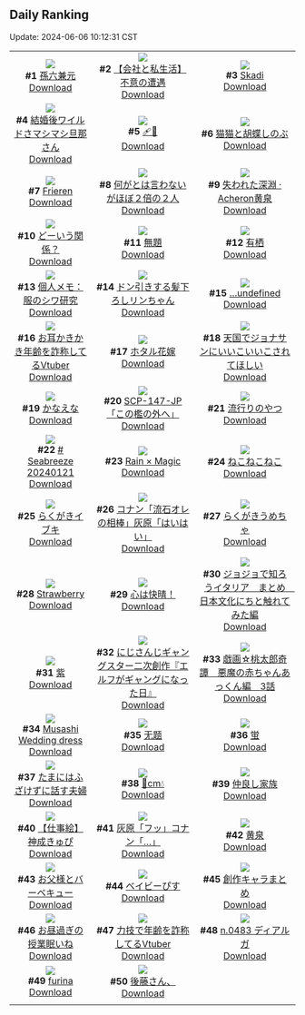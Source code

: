 ## Daily Ranking
Update: 2024-06-06 10:12:31 CST

|      |      |      |
| :----: | :----: | :----: |
| ![](https://i.pixiv.re/c/240x480/img-master/img/2024/06/04/00/00/22/119323498_p0_master1200.jpg)<br>**#1** [孫六兼元](https://www.pixiv.net/artworks/119323498)<br>[Download](https://i.pixiv.re/img-original/img/2024/06/04/00/00/22/119323498_p0.png) | ![](https://i.pixiv.re/c/240x480/img-master/img/2024/06/04/12/00/15/119334326_p0_master1200.jpg)<br>**#2** [【会社と私生活】不意の遭遇](https://www.pixiv.net/artworks/119334326)<br>[Download](https://i.pixiv.re/img-original/img/2024/06/04/12/00/15/119334326_p0.jpg) | ![](https://i.pixiv.re/c/240x480/img-master/img/2024/06/03/10/09/46/119297728_p0_master1200.jpg)<br>**#3** [Skadi](https://www.pixiv.net/artworks/119297728)<br>[Download](https://i.pixiv.re/img-original/img/2024/06/03/10/09/46/119297728_p0.jpg) |
| ![](https://i.pixiv.re/c/240x480/img-master/img/2024/06/03/00/05/35/119295097_p0_master1200.jpg)<br>**#4** [結婚後ワイルドさマシマシ旦那さん](https://www.pixiv.net/artworks/119295097)<br>[Download](https://i.pixiv.re/img-original/img/2024/06/03/00/05/35/119295097_p0.jpg) | ![](https://i.pixiv.re/c/240x480/img-master/img/2024/06/03/00/00/39/119294662_p0_master1200.jpg)<br>**#5** [🩹🤍](https://www.pixiv.net/artworks/119294662)<br>[Download](https://i.pixiv.re/img-original/img/2024/06/03/00/00/39/119294662_p0.png) | ![](https://i.pixiv.re/c/240x480/img-master/img/2024/06/03/21/06/23/119317440_p0_master1200.jpg)<br>**#6** [猫猫と胡蝶しのぶ](https://www.pixiv.net/artworks/119317440)<br>[Download](https://i.pixiv.re/img-original/img/2024/06/03/21/06/23/119317440_p0.jpg) |
| ![](https://i.pixiv.re/c/240x480/img-master/img/2024/06/03/10/42/01/119304969_p0_master1200.jpg)<br>**#7** [Frieren](https://www.pixiv.net/artworks/119304969)<br>[Download](https://i.pixiv.re/img-original/img/2024/06/03/10/42/01/119304969_p0.jpg) | ![](https://i.pixiv.re/c/240x480/img-master/img/2024/06/04/00/00/38/119323553_p0_master1200.jpg)<br>**#8** [何がとは言わないがほぼ２倍の２人](https://www.pixiv.net/artworks/119323553)<br>[Download](https://i.pixiv.re/img-original/img/2024/06/04/00/00/38/119323553_p0.jpg) | ![](https://i.pixiv.re/c/240x480/img-master/img/2024/06/04/00/00/21/119323491_p0_master1200.jpg)<br>**#9** [失われた深淵 · Acheron黄泉](https://www.pixiv.net/artworks/119323491)<br>[Download](https://i.pixiv.re/img-original/img/2024/06/04/00/00/21/119323491_p0.jpg) |
| ![](https://i.pixiv.re/c/240x480/img-master/img/2024/06/03/00/01/31/119294803_p0_master1200.jpg)<br>**#10** [どーいう関係？](https://www.pixiv.net/artworks/119294803)<br>[Download](https://i.pixiv.re/img-original/img/2024/06/03/00/01/31/119294803_p0.jpg) | ![](https://i.pixiv.re/c/240x480/img-master/img/2024/06/04/03/03/43/119327806_p0_master1200.jpg)<br>**#11** [無題](https://www.pixiv.net/artworks/119327806)<br>[Download](https://i.pixiv.re/img-original/img/2024/06/04/03/03/43/119327806_p0.png) | ![](https://i.pixiv.re/c/240x480/img-master/img/2024/06/03/00/28/39/119296019_p0_master1200.jpg)<br>**#12** [有栖](https://www.pixiv.net/artworks/119296019)<br>[Download](https://i.pixiv.re/img-original/img/2024/06/03/00/28/39/119296019_p0.png) |
| ![](https://i.pixiv.re/c/240x480/img-master/img/2024/06/04/06/00/10/119329690_p0_master1200.jpg)<br>**#13** [個人メモ：服のシワ研究](https://www.pixiv.net/artworks/119329690)<br>[Download](https://i.pixiv.re/img-original/img/2024/06/04/06/00/10/119329690_p0.jpg) | ![](https://i.pixiv.re/c/240x480/img-master/img/2024/06/03/00/02/02/119294860_p0_master1200.jpg)<br>**#14** [ドン引きする髪下ろしリンちゃん](https://www.pixiv.net/artworks/119294860)<br>[Download](https://i.pixiv.re/img-original/img/2024/06/03/00/02/02/119294860_p0.png) | ![](https://i.pixiv.re/c/240x480/img-master/img/2024/06/04/00/00/41/119323564_p0_master1200.jpg)<br>**#15** […undefined](https://www.pixiv.net/artworks/119323564)<br>[Download](https://i.pixiv.re/img-original/img/2024/06/04/00/00/41/119323564_p0.png) |
| ![](https://i.pixiv.re/c/240x480/img-master/img/2024/06/03/20/07/20/119315564_p0_master1200.jpg)<br>**#16** [お耳かきかき年齢を詐称してるVtuber](https://www.pixiv.net/artworks/119315564)<br>[Download](https://i.pixiv.re/img-original/img/2024/06/03/20/07/20/119315564_p0.png) | ![](https://i.pixiv.re/c/240x480/img-master/img/2024/06/03/17/51/07/119312070_p0_master1200.jpg)<br>**#17** [ホタル花嫁](https://www.pixiv.net/artworks/119312070)<br>[Download](https://i.pixiv.re/img-original/img/2024/06/03/17/51/07/119312070_p0.png) | ![](https://i.pixiv.re/c/240x480/img-master/img/2024/06/03/13/42/22/119307769_p0_master1200.jpg)<br>**#18** [天国でジョナサンにいいこいいこされてほしい](https://www.pixiv.net/artworks/119307769)<br>[Download](https://i.pixiv.re/img-original/img/2024/06/03/13/42/22/119307769_p0.jpg) |
| ![](https://i.pixiv.re/c/240x480/img-master/img/2024/06/03/04/30/01/119300652_p0_master1200.jpg)<br>**#19** [かなえな](https://www.pixiv.net/artworks/119300652)<br>[Download](https://i.pixiv.re/img-original/img/2024/06/03/04/30/01/119300652_p0.png) | ![](https://i.pixiv.re/c/240x480/img-master/img/2024/06/03/18/08/52/119312543_p0_master1200.jpg)<br>**#20** [SCP-147-JP「この檻の外へ」](https://www.pixiv.net/artworks/119312543)<br>[Download](https://i.pixiv.re/img-original/img/2024/06/03/18/08/52/119312543_p0.jpg) | ![](https://i.pixiv.re/c/240x480/img-master/img/2024/06/04/20/25/15/119343655_p0_master1200.jpg)<br>**#21** [流行りのやつ](https://www.pixiv.net/artworks/119343655)<br>[Download](https://i.pixiv.re/img-original/img/2024/06/04/20/25/15/119343655_p0.jpg) |
| ![](https://i.pixiv.re/c/240x480/img-master/img/2024/06/03/00/04/58/119295062_p0_master1200.jpg)<br>**#22** [# Seabreeze 20240121](https://www.pixiv.net/artworks/119295062)<br>[Download](https://i.pixiv.re/img-original/img/2024/06/03/00/04/58/119295062_p0.jpg) | ![](https://i.pixiv.re/c/240x480/img-master/img/2024/06/03/00/17/15/119295609_p0_master1200.jpg)<br>**#23** [Rain × Magic](https://www.pixiv.net/artworks/119295609)<br>[Download](https://i.pixiv.re/img-original/img/2024/06/03/00/17/15/119295609_p0.png) | ![](https://i.pixiv.re/c/240x480/img-master/img/2024/06/03/00/07/29/119295213_p0_master1200.jpg)<br>**#24** [ねこねこねこ](https://www.pixiv.net/artworks/119295213)<br>[Download](https://i.pixiv.re/img-original/img/2024/06/03/00/07/29/119295213_p0.png) |
| ![](https://i.pixiv.re/c/240x480/img-master/img/2024/06/03/03/19/45/119299808_p0_master1200.jpg)<br>**#25** [らくがきイブキ](https://www.pixiv.net/artworks/119299808)<br>[Download](https://i.pixiv.re/img-original/img/2024/06/03/03/19/45/119299808_p0.png) | ![](https://i.pixiv.re/c/240x480/img-master/img/2024/06/03/15/37/40/119309365_p0_master1200.jpg)<br>**#26** [コナン「流石オレの相棒」灰原「はいはい」](https://www.pixiv.net/artworks/119309365)<br>[Download](https://i.pixiv.re/img-original/img/2024/06/03/15/37/40/119309365_p0.jpg) | ![](https://i.pixiv.re/c/240x480/img-master/img/2024/06/03/03/17/15/119299786_p0_master1200.jpg)<br>**#27** [らくがきうめちゃ](https://www.pixiv.net/artworks/119299786)<br>[Download](https://i.pixiv.re/img-original/img/2024/06/03/03/17/15/119299786_p0.png) |
| ![](https://i.pixiv.re/c/240x480/img-master/img/2024/06/03/18/01/07/119312377_p0_master1200.jpg)<br>**#28** [Strawberry](https://www.pixiv.net/artworks/119312377)<br>[Download](https://i.pixiv.re/img-original/img/2024/06/03/18/01/07/119312377_p0.jpg) | ![](https://i.pixiv.re/c/240x480/img-master/img/2024/06/04/01/07/13/119325790_p0_master1200.jpg)<br>**#29** [心は快晴！](https://www.pixiv.net/artworks/119325790)<br>[Download](https://i.pixiv.re/img-original/img/2024/06/04/01/07/13/119325790_p0.png) | ![](https://i.pixiv.re/c/240x480/img-master/img/2024/06/03/04/54/48/119300906_p0_master1200.jpg)<br>**#30** [ジョジョで知ろうイタリア　まとめ　日本文化にちと触れてみた編](https://www.pixiv.net/artworks/119300906)<br>[Download](https://i.pixiv.re/img-original/img/2024/06/03/04/54/48/119300906_p0.jpg) |
| ![](https://i.pixiv.re/c/240x480/img-master/img/2024/06/03/20/57/17/119317014_p0_master1200.jpg)<br>**#31** [紫](https://www.pixiv.net/artworks/119317014)<br>[Download](https://i.pixiv.re/img-original/img/2024/06/03/20/57/17/119317014_p0.jpg) | ![](https://i.pixiv.re/c/240x480/img-master/img/2024/06/03/08/14/30/119303242_p0_master1200.jpg)<br>**#32** [にじさんじギャングスター二次創作『エルフがギャングになった日』](https://www.pixiv.net/artworks/119303242)<br>[Download](https://i.pixiv.re/img-original/img/2024/06/03/08/14/30/119303242_p0.png) | ![](https://i.pixiv.re/c/240x480/img-master/img/2024/06/03/07/18/28/119302527_p0_master1200.jpg)<br>**#33** [戯画☆桃太郎奇譚　悪魔の赤ちゃんあっくん編　3話](https://www.pixiv.net/artworks/119302527)<br>[Download](https://i.pixiv.re/img-original/img/2024/06/03/07/18/28/119302527_p0.jpg) |
| ![](https://i.pixiv.re/c/240x480/img-master/img/2024/06/04/15/11/22/119337143_p0_master1200.jpg)<br>**#34** [Musashi Wedding dress](https://www.pixiv.net/artworks/119337143)<br>[Download](https://i.pixiv.re/img-original/img/2024/06/04/15/11/22/119337143_p0.png) | ![](https://i.pixiv.re/c/240x480/img-master/img/2024/06/03/00/00/44/119294683_p0_master1200.jpg)<br>**#35** [无题](https://www.pixiv.net/artworks/119294683)<br>[Download](https://i.pixiv.re/img-original/img/2024/06/03/00/00/44/119294683_p0.png) | ![](https://i.pixiv.re/c/240x480/img-master/img/2024/06/03/00/00/32/119294630_p0_master1200.jpg)<br>**#36** [蛍](https://www.pixiv.net/artworks/119294630)<br>[Download](https://i.pixiv.re/img-original/img/2024/06/03/00/00/32/119294630_p0.jpg) |
| ![](https://i.pixiv.re/c/240x480/img-master/img/2024/06/04/00/09/31/119324039_p0_master1200.jpg)<br>**#37** [たまにはふざけずに話す夫婦](https://www.pixiv.net/artworks/119324039)<br>[Download](https://i.pixiv.re/img-original/img/2024/06/04/00/09/31/119324039_p0.jpg) | ![](https://i.pixiv.re/c/240x480/img-master/img/2024/06/03/20/49/16/119316782_p0_master1200.jpg)<br>**#38** [🌹cm💧](https://www.pixiv.net/artworks/119316782)<br>[Download](https://i.pixiv.re/img-original/img/2024/06/03/20/49/16/119316782_p0.png) | ![](https://i.pixiv.re/c/240x480/img-master/img/2024/06/03/06/00/01/119301503_p0_master1200.jpg)<br>**#39** [仲良し家族](https://www.pixiv.net/artworks/119301503)<br>[Download](https://i.pixiv.re/img-original/img/2024/06/03/06/00/01/119301503_p0.png) |
| ![](https://i.pixiv.re/c/240x480/img-master/img/2024/06/03/00/00/06/119294514_p0_master1200.jpg)<br>**#40** [【仕事絵】神成きゅぴ](https://www.pixiv.net/artworks/119294514)<br>[Download](https://i.pixiv.re/img-original/img/2024/06/03/00/00/06/119294514_p0.jpg) | ![](https://i.pixiv.re/c/240x480/img-master/img/2024/06/04/17/13/54/119339043_p0_master1200.jpg)<br>**#41** [灰原「フッ」コナン「…」](https://www.pixiv.net/artworks/119339043)<br>[Download](https://i.pixiv.re/img-original/img/2024/06/04/17/13/54/119339043_p0.jpg) | ![](https://i.pixiv.re/c/240x480/img-master/img/2024/06/03/18/20/29/119312813_p0_master1200.jpg)<br>**#42** [黄泉](https://www.pixiv.net/artworks/119312813)<br>[Download](https://i.pixiv.re/img-original/img/2024/06/03/18/20/29/119312813_p0.jpg) |
| ![](https://i.pixiv.re/c/240x480/img-master/img/2024/06/04/00/04/03/119323817_p0_master1200.jpg)<br>**#43** [お父様とバーベキュー](https://www.pixiv.net/artworks/119323817)<br>[Download](https://i.pixiv.re/img-original/img/2024/06/04/00/04/03/119323817_p0.jpg) | ![](https://i.pixiv.re/c/240x480/img-master/img/2024/06/03/17/39/59/119311827_p0_master1200.jpg)<br>**#44** [ベイビーぴす](https://www.pixiv.net/artworks/119311827)<br>[Download](https://i.pixiv.re/img-original/img/2024/06/03/17/39/59/119311827_p0.png) | ![](https://i.pixiv.re/c/240x480/img-master/img/2024/06/03/21/27/59/119318181_p0_master1200.jpg)<br>**#45** [創作キャラまとめ](https://www.pixiv.net/artworks/119318181)<br>[Download](https://i.pixiv.re/img-original/img/2024/06/03/21/27/59/119318181_p0.jpg) |
| ![](https://i.pixiv.re/c/240x480/img-master/img/2024/06/03/20/48/26/119316762_p0_master1200.jpg)<br>**#46** [お昼過ぎの授業眠いね](https://www.pixiv.net/artworks/119316762)<br>[Download](https://i.pixiv.re/img-original/img/2024/06/03/20/48/26/119316762_p0.jpg) | ![](https://i.pixiv.re/c/240x480/img-master/img/2024/06/04/20/12/14/119343305_p0_master1200.jpg)<br>**#47** [力技で年齢を詐称してるVtuber](https://www.pixiv.net/artworks/119343305)<br>[Download](https://i.pixiv.re/img-original/img/2024/06/04/20/12/14/119343305_p0.png) | ![](https://i.pixiv.re/c/240x480/img-master/img/2024/06/04/00/07/13/119323961_p0_master1200.jpg)<br>**#48** [n.0483 ディアルガ](https://www.pixiv.net/artworks/119323961)<br>[Download](https://i.pixiv.re/img-original/img/2024/06/04/00/07/13/119323961_p0.jpg) |
| ![](https://i.pixiv.re/c/240x480/img-master/img/2024/06/04/13/21/15/119335630_p0_master1200.jpg)<br>**#49** [furina](https://www.pixiv.net/artworks/119335630)<br>[Download](https://i.pixiv.re/img-original/img/2024/06/04/13/21/15/119335630_p0.png) | ![](https://i.pixiv.re/c/240x480/img-master/img/2024/06/04/17/17/54/119339125_p0_master1200.jpg)<br>**#50** [後藤さん、](https://www.pixiv.net/artworks/119339125)<br>[Download](https://i.pixiv.re/img-original/img/2024/06/04/17/17/54/119339125_p0.jpg) |
|      |
